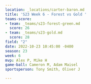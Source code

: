 ```yaml
---
location: _locations/carter-baron.md
title: 'S23 Week 6 - Forest vs Gold '
teams-score:
- team: _teams/s23-forest-green.md
  score: 26
- team: _teams/s23-gold.md
  score: 28
field: "2"
date: 2022-10-23 10:45:00 -0400
season: 23
week: 6
mvp: Alex P, Mike H
game-ball: Cameron M, Adam Maisel
sportsperson: Tony Smith, Oliver J

---
```

